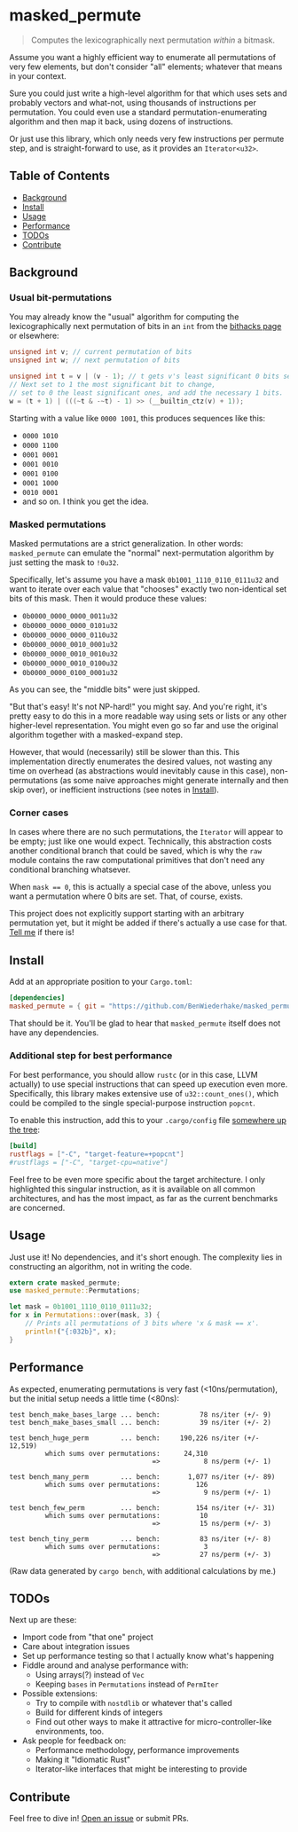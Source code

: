# masked_permute

> Computes the lexicographically next permutation *within* a bitmask.

Assume you want a highly efficient way to enumerate all permutations of
very few elements, but don't consider "all" elements; whatever that means
in your context.

Sure you could just write a high-level algorithm for that which uses sets
and probably vectors and what-not, using thousands of instructions per permutation.
You could even use a standard permutation-enumerating algorithm and then map it back,
using dozens of instructions.

Or just use this library, which only needs very few instructions per permute step,
and is straight-forward to use, as it provides an `Iterator<u32>`.

## Table of Contents

- [Background](#background)
- [Install](#install)
- [Usage](#usage)
- [Performance](#performance)
- [TODOs](#todos)
- [Contribute](#contribute)

## Background

### Usual bit-permutations

You may already know the "usual" algorithm for computing the
lexicographically next permutation of bits in an `int` from the
[bithacks page](https://graphics.stanford.edu/~seander/bithacks.html#NextBitPermutation)
or elsewhere:

```C
unsigned int v; // current permutation of bits 
unsigned int w; // next permutation of bits

unsigned int t = v | (v - 1); // t gets v's least significant 0 bits set to 1
// Next set to 1 the most significant bit to change, 
// set to 0 the least significant ones, and add the necessary 1 bits.
w = (t + 1) | (((~t & -~t) - 1) >> (__builtin_ctz(v) + 1));
```

<!--
  Copied in good faith that "Public Domain" and proper attribution mean
  that it's okay to share.  Please contact me if that's not the case:
  BenWiederhake.GitHub@gmail.com
-->

Starting with a value like `0000 1001`, this produces sequences like this:

* `0000 1010`
* `0000 1100`
* `0001 0001`
* `0001 0010`
* `0001 0100`
* `0001 1000`
* `0010 0001`
* and so on.  I think you get the idea.

### Masked permutations

Masked permutations are a strict generalization.  In other words:
`masked_permute` can emulate the "normal" next-permutation algorithm by
just setting the mask to `!0u32`.

Specifically, let's assume you have a mask `0b1001_1110_0110_0111u32`
and want to iterate over each value that "chooses" exactly
two non-identical set bits of this mask.  Then it would produce these values:

* `0b0000_0000_0000_0011u32`
* `0b0000_0000_0000_0101u32`
* `0b0000_0000_0000_0110u32`
* `0b0000_0000_0010_0001u32`
* `0b0000_0000_0010_0010u32`
* `0b0000_0000_0010_0100u32`
* `0b0000_0000_0100_0001u32`

As you can see, the "middle bits" were just skipped.

"But that's easy!  It's not NP-hard!"  you might say.  And you're right,
it's pretty easy to do this in a more readable way using sets or lists
or any other higher-level representation.  You might even go so far and
use the original algorithm together with a masked-expand step.

However, that would (necessarily) still be slower than this.
This implementation directly enumerates the desired values,
not wasting any time on overhead (as abstractions would inevitably cause in this case),
non-permutations (as some naive approaches might generate internally and then skip over),
or inefficient instructions (see notes in [Install](#install)).

### Corner cases

In cases where there are no such permutations, the `Iterator` will appear to be empty;
just like one would expect.
Technically, this abstraction costs another conditional branch that could be saved,
which is why the `raw` module contains the raw computational primitives
that don't need any conditional branching whatsever.

When `mask == 0`, this is actually a special case of the above,
unless you want a permutation where 0 bits are set.
That, of course, exists.

This project does not explicitly support starting with an arbitrary permutation yet,
but it might be added if there's actually a use case for that.
[Tell me](#contribute) if there is!

## Install

Add at an appropriate position to your `Cargo.toml`:

```TOML
[dependencies]
masked_permute = { git = "https://github.com/BenWiederhake/masked_permute.git" }
```

That should be it.  You'll be glad to hear that `masked_permute` itself
does not have any dependencies.

### Additional step for best performance

For best performance, you should allow `rustc` (or in this case, LLVM actually)
to use special instructions that can speed up execution even more.
Specifically, this library makes extensive use of `u32::count_ones()`,
which could be compiled to the single special-purpose instruction `popcnt`.

To enable this instruction, add this to your `.cargo/config` file
[somewhere up the tree](http://doc.crates.io/config.html#hierarchical-structure):

```TOML
[build]
rustflags = ["-C", "target-feature=+popcnt"]
#rustflags = ["-C", "target-cpu=native"]
```

Feel free to be even more specific about the target architecture.
I only highlighted this singular instruction, as it is available
on all common architectures, and has the most impact, as far as the
current benchmarks are concerned.

<!--
  Assuming that the processor doesn't already recognize the pattern and
  optimize on its own.  In this case, `popcnt` might still be of advantage
  because of the limited instruction cache.
  The "bitcount hack" is pretty long!
-->

## Usage

Just use it!  No dependencies, and it's short enough.
The complexity lies in constructing an algorithm,
not in writing the code.

```Rust
extern crate masked_permute;
use masked_permute::Permutations;

let mask = 0b1001_1110_0110_0111u32;
for x in Permutations::over(mask, 3) {
    // Prints all permutations of 3 bits where 'x & mask == x'.
    println!("{:032b}", x);
}
```

## Performance

As expected, enumerating permutations is very fast (<10ns/permutation),
but the initial setup needs a little time (<80ns):

```
test bench_make_bases_large ... bench:          78 ns/iter (+/- 9)
test bench_make_bases_small ... bench:          39 ns/iter (+/- 2)

test bench_huge_perm        ... bench:     190,226 ns/iter (+/- 12,519)
         which sums over permutations:      24,310
                                    =>           8 ns/perm (+/- 1)

test bench_many_perm        ... bench:       1,077 ns/iter (+/- 89)
         which sums over permutations:         126
                                    =>           9 ns/perm (+/- 1)

test bench_few_perm         ... bench:         154 ns/iter (+/- 31)
         which sums over permutations:          10
                                    =>          15 ns/perm (+/- 3)

test bench_tiny_perm        ... bench:          83 ns/iter (+/- 8)
         which sums over permutations:           3
                                    =>          27 ns/perm (+/- 3)
```

(Raw data generated by `cargo bench`, with additional calculations by me.)

## TODOs

Next up are these:
* Import code from "that one" project
* Care about integration issues
* Set up performance testing so that I actually know what's happening
* Fiddle around and analyse performance with:
    * Using arrays(?) instead of `Vec`
    * Keeping `bases` in `Permutations` instead of `PermIter`
* Possible extensions:
    * Try to compile with `nostdlib` or whatever that's called
    * Build for different kinds of integers
    * Find out other ways to make it attractive for
      micro-controller-like environments, too.
* Ask people for feedback on:
    * Performance methodology, performance improvements
    * Making it "Idiomatic Rust"
    * Iterator-like interfaces that might be interesting to provide

## Contribute

Feel free to dive in! [Open an issue](https://github.com/BenWiederhake/masked_permute/issues/new) or submit PRs.
